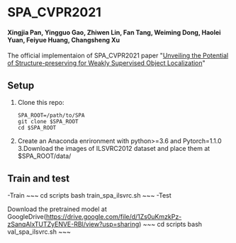 # SPA_CVPR2021
#### Xingjia Pan, Yingguo Gao, Zhiwen Lin, Fan Tang, Weiming Dong, Haolei Yuan, Feiyue Huang, Changsheng Xu
The official implementaion of SPA_CVPR2021 paper "[Unveiling the Potential of Structure-preserving for Weakly Supervised Object Localization](https://arxiv.org/abs/2103.04523)"

## Setup
1. Clone this repo:
   ~~~
   SPA_ROOT=/path/to/SPA
   git clone $SPA_ROOT
   cd $SPA_ROOT
   ~~~
2. Create an Anaconda enrironment with python>=3.6 and Pytorch=1.1.0
3.Download the images of ILSVRC2012 dataset and place them at $SPA_ROOT/data/

## Train and test
-Train
    ~~~
    cd scripts
    bash train_spa_ilsvrc.sh
    ~~~
-Test
  
  Download the pretrained model at GoogleDrive(https://drive.google.com/file/d/1Zs0uKmzkPz-zSanqAlxTUTZyENVE-RBl/view?usp=sharing)
    ~~~
    cd scripts
    bash val_spa_ilsvrc.sh
    ~~~



